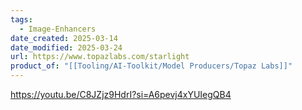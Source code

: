 ```yaml
---
tags:
  - Image-Enhancers
date_created: 2025-03-14
date_modified: 2025-03-24
url: https://www.topazlabs.com/starlight
product_of: "[[Tooling/AI-Toolkit/Model Producers/Topaz Labs]]"
---
```


https://youtu.be/C8JZjz9HdrI?si=A6pevj4xYUIegQB4
